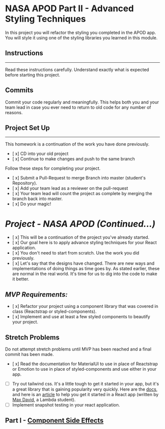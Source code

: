 
# NASA APOD Part II - Advanced Styling Techniques
In this project you will refactor the styling you completed in the APOD app. You will style it using one of the styling libraries you learned in this module.

## Instructions

---

Read these instructions carefully. Understand exactly what is expected before starting this project.

## Commits

Commit your code regularly and meaningfully. This helps both you and your team lead in case you ever need to return to old code for any number of reasons.


## Project Set Up

---

This homework is a continuation of the work you have done previously.

- [ x] CD into your old project
- [ x] Continue to make changes and push to the same branch


Follow these steps for completing your project.

- [ x] Submit a Pull-Request to merge Branch into master (student's Repository).
- [ x] Add your team lead as a reviewer on the pull-request
- [ x] Your team lead will count the project as complete by merging the branch back into master.
- [ x] Do your magic!

# _Project - NASA APOD (Continued...)_

- [ x] This will be a continuation of the project you've already started.
- [ x] Our goal here is to apply advance styling techniques for your React application.
- [ x] You don't need to start from scratch. Use the work you did previously.
- [ x] Let's say that the designs have changed. There are new ways and implementations of doing things as time goes by. As stated earlier, these are normal in the real world. It's time for us to dig into the code to make it better.


## _MVP Requirements:_

- [ x] Refactor your project using a component library that was covered in class (Reactstrap or styled-components).
- [ x] Implement and use at least a few styled components to beautify your project.


## Stretch Problems

Do not attempt stretch problems until MVP has been reached and a final commit has been made.

- [ x] Read the documentation for MaterialUI to use in place of Reactstrap or Emotion to use in place of styled-components and use either in your app.
- [ ] Try out tailwind css. It's a little tough to get it started in your app, but it's a great library that is gaining popularity very quickly. Here are the [docs](https://tailwindcss.com/), and here is an [article](https://medium.com/@pipecork/using-tailwind-in-react-quickstart-4b06c10317b5) to help you get it started in a React app (written by [Max David](https://medium.com/@pipecork), a Lambda student).
- [ ] Implement snapshot testing in your react application.
 
## Part I - [Component Side Effects](README.md)
